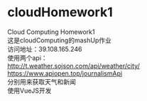 # cloudHomework1
Cloud Computing Homework1<br>
这是cloudComputing的mashUp作业<br>
访问地址：39.108.165.246<br>
使用两个api：<br>
http://t.weather.sojson.com/api/weather/city/<br>
https://www.apiopen.top/journalismApi<br>
分别用来获取天气和新闻<br>
使用VueJS开发<br>
